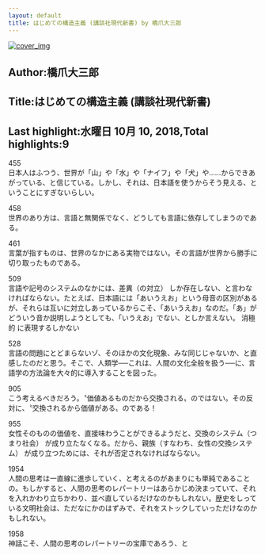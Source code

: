 ```yaml
---
layout: default
title: はじめての構造主義 (講談社現代新書) by 橋爪大三郎
---
```


[![cover_img](http://images-jp.amazon.com/images/P/B00IEC34CM.09.MZZZZZZZ.jpg)](https://www.amazon.co.jp/dp/B00IEC34CM)  
## Author:橋爪大三郎  
## Title:はじめての構造主義 (講談社現代新書)  
## Last highlight:水曜日 10月 10, 2018,Total highlights:9  
  
455  
日本人はふつう、世界が「山」や「水」や「ナイフ」や「犬」や……からできあがっている、と信じている。しかし、それは、日本語を使うからそう見える、ということにすぎないらしい。  
  
458  
世界のあり方は、言語と無関係でなく、どうしても言語に依存してしまうのである。  
  
461  
言葉が指すものは、世界のなかにある実物ではない。その言語が世界から勝手に切り取ったものである。  
  
509  
言語や記号のシステムのなかには、差異（の対立） しか存在しない、と言わなければならない。たとえば、日本語には「あいうえお」という母音の区別があるが、それらは互いに対立しあっているからこそ、「あいうえお」なのだ。「あ」がどういう音か説明しようとしても、「いうえお」でない、としか言えない。 消極的 に表現するしかない  
  
528  
言語の問題にとどまらないゾ、そのほかの文化現象、みな同じじゃないか、と直感したのだと思う。そこで、人類学──これは、人間の文化全般を扱う──に、言語学の方法論を大々的に導入することを図った。  
  
905  
こう考えるべきだろう。〝価値あるものだから交換される〟のではない。その反対に、〝交換されるから価値がある〟のである！  
  
955  
女性そのものの価値を、直接味わうことができるようだと、交換のシステム（つまり社会） が成り立たなくなる。だから、親族（すなわち、女性の交換システム） が成り立つためには、それが否定されなければならない。  
  
1954  
人間の思考は一直線に進歩していく、と考えるのがあまりにも単純であることの。もしかすると、人間の思考のレパートリーはあらかじめ決まっていて、それを入れかわり立ちかわり、並べ直しているだけなのかもしれない。歴史をしっている文明社会は、ただなにかのはずみで、それをストックしていっただけなのかもしれない。  
  
1958  
神話こそ、人間の思考のレパートリーの宝庫であろう、と  